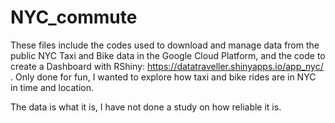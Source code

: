 # NYC_commute
These files include the codes used to download and manage data from the public NYC Taxi and Bike data in the Google Cloud Platform, and the code to create a Dashboard with RShiny: https://datatraveller.shinyapps.io/app_nyc/ . Only done for fun, I wanted to explore how taxi and bike rides are in NYC in time and location. 

The data is what it is, I have not done a study on how reliable it is. 
